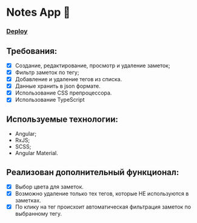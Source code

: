 # Notes App 📝

### [Deploy](https://silver-alpaca-0ee28f.netlify.app)

## Требования: 
- [x] Создание, редактирование, просмотр и удаление заметок;
- [x] Фильтр заметок по тегу;
- [x] Добавление и удаление тегов из списка.
- [x] Данные хранить в json формате.
- [x] Использование CSS препроцессора.
- [x] Использование TypeScript

## Используемые технологии:
- Angular;
- RxJS;
- SCSS;
- Angular Material.

## Реализован дополнительный функционал:
- [x] Выбор цвета для заметок.
- [x] Возможно удаление только тех тегов, которые НЕ используются в заметках.
- [x] По клику на тег происхоит автоматическая фильтрация заметок по выбранному тегу.
